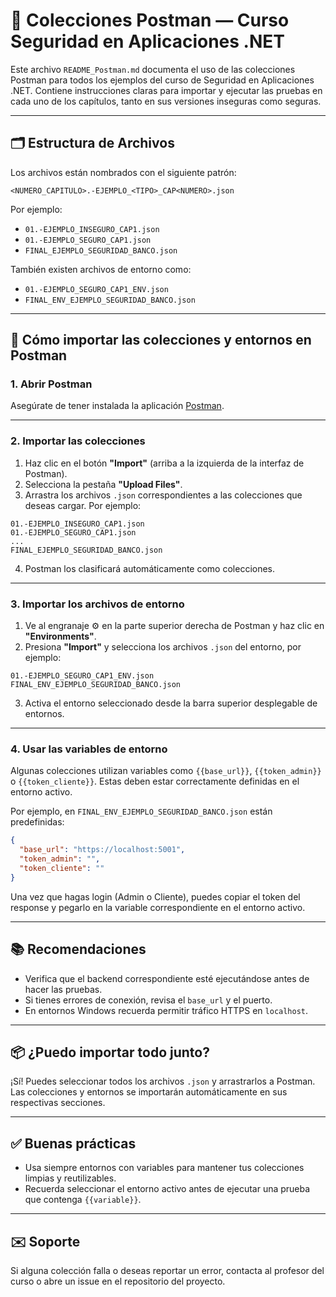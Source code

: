 
# 🧪 Colecciones Postman — Curso Seguridad en Aplicaciones .NET

Este archivo `README_Postman.md` documenta el uso de las colecciones Postman para todos los ejemplos del curso de Seguridad en Aplicaciones .NET. Contiene instrucciones claras para importar y ejecutar las pruebas en cada uno de los capítulos, tanto en sus versiones inseguras como seguras.

---

## 🗂️ Estructura de Archivos

Los archivos están nombrados con el siguiente patrón:

```
<NUMERO_CAPITULO>.-EJEMPLO_<TIPO>_CAP<NUMERO>.json
```

Por ejemplo:

- `01.-EJEMPLO_INSEGURO_CAP1.json`
- `01.-EJEMPLO_SEGURO_CAP1.json`
- `FINAL_EJEMPLO_SEGURIDAD_BANCO.json`

También existen archivos de entorno como:

- `01.-EJEMPLO_SEGURO_CAP1_ENV.json`
- `FINAL_ENV_EJEMPLO_SEGURIDAD_BANCO.json`

---

## 🚀 Cómo importar las colecciones y entornos en Postman

### 1. Abrir Postman

Asegúrate de tener instalada la aplicación [Postman](https://www.postman.com/downloads/).

---

### 2. Importar las colecciones

1. Haz clic en el botón **"Import"** (arriba a la izquierda de la interfaz de Postman).
2. Selecciona la pestaña **"Upload Files"**.
3. Arrastra los archivos `.json` correspondientes a las colecciones que deseas cargar. Por ejemplo:

```
01.-EJEMPLO_INSEGURO_CAP1.json
01.-EJEMPLO_SEGURO_CAP1.json
...
FINAL_EJEMPLO_SEGURIDAD_BANCO.json
```

4. Postman los clasificará automáticamente como colecciones.

---

### 3. Importar los archivos de entorno

1. Ve al engranaje ⚙️ en la parte superior derecha de Postman y haz clic en **"Environments"**.
2. Presiona **"Import"** y selecciona los archivos `.json` del entorno, por ejemplo:

```
01.-EJEMPLO_SEGURO_CAP1_ENV.json
FINAL_ENV_EJEMPLO_SEGURIDAD_BANCO.json
```

3. Activa el entorno seleccionado desde la barra superior desplegable de entornos.

---

### 4. Usar las variables de entorno

Algunas colecciones utilizan variables como `{{base_url}}`, `{{token_admin}}` o `{{token_cliente}}`. Estas deben estar correctamente definidas en el entorno activo.

Por ejemplo, en `FINAL_ENV_EJEMPLO_SEGURIDAD_BANCO.json` están predefinidas:

```json
{
  "base_url": "https://localhost:5001",
  "token_admin": "",
  "token_cliente": ""
}
```

Una vez que hagas login (Admin o Cliente), puedes copiar el token del response y pegarlo en la variable correspondiente en el entorno activo.

---

## 📚 Recomendaciones

- Verifica que el backend correspondiente esté ejecutándose antes de hacer las pruebas.
- Si tienes errores de conexión, revisa el `base_url` y el puerto.
- En entornos Windows recuerda permitir tráfico HTTPS en `localhost`.

---

## 📦 ¿Puedo importar todo junto?

¡Sí! Puedes seleccionar todos los archivos `.json` y arrastrarlos a Postman. Las colecciones y entornos se importarán automáticamente en sus respectivas secciones.

---

## ✅ Buenas prácticas

- Usa siempre entornos con variables para mantener tus colecciones limpias y reutilizables.
- Recuerda seleccionar el entorno activo antes de ejecutar una prueba que contenga `{{variable}}`.

---

## ✉️ Soporte

Si alguna colección falla o deseas reportar un error, contacta al profesor del curso o abre un issue en el repositorio del proyecto.


